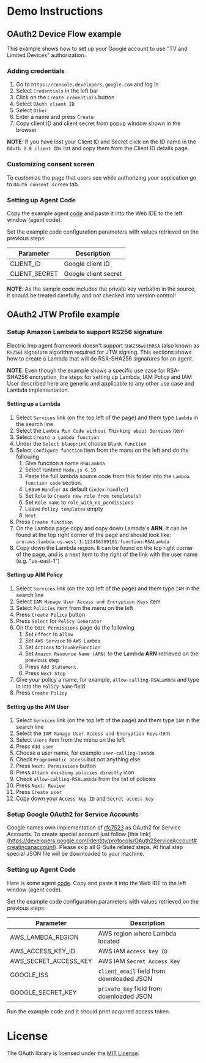 # Demo Instructions

## OAuth2 Device Flow example

This example shows how to set up your Google account to use "TV and Limited Devices" authorization.

### Adding credentials

1. Go to `https://console.developers.google.com` and log in
1. Select `Credentials` in the left bar
1. Click on the `Create credentials` button
1. Select `OAuth client ID`
1. Select `Other`
1. Enter a name and press `Create`
1. Copy client ID and client secret from popup window shown in the browser

**NOTE**: If you have lost your Client ID and Secret click on the ID name in the `OAuth 2.0 client IDs` list and copy them from the Client ID details page.

### Customizing consent screen

To customize the page that users see while authorizing your application go to `OAuth consent screen` tab.


### Setting up Agent Code

Copy the example agent [code](DeviceFlow.agent.nut) and paste it into the Web IDE to the left window (agent code).

Set the example code configuration parameters with values retrieved on the previous steps:

Parameter             | Description
----------------------| -----------
CLIENT_ID  			  | Google client ID
CLIENT_SECRET         | Google client secret

**NOTE**: As the sample code includes the private key verbatim in the source,
it should be treated carefully, and not checked into version control!

## OAuth2 JTW Profile example

### Setup Amazon Lambda to support RS256 signature

Electric Imp agent framework doesn't support `SHA256withRSA` (also known as `RS256`) signature algorithm required for JTW signing. This sections shows how to create a Lambda that will do RSA-SHA256 signatures for an agent.

**NOTE**: Even though the example shows a specific use case for RSA-SHA256 encryption, the steps for setting up Lambda, IAM Policy and IAM User described here are generic and applicable to any other use case and Lambda implementation.

#### Setting up a Lambda

1. Select `Services` link (on the top left of the page) and them type `Lambda` in the search line
1. Select the `Lambda Run Code without Thinking about Services` item
1. Select `Create a Lambda function`
1. Under the `Select blueprint` choose `Blank function`
1. Select `Configure function` item from the manu on the left and do the following
    1. Give function a name `RSALambda`
    1. Select runtime `Node.js 6.10`
    1. Paste the full lambda source code from this folder into the `Lambda function code` section.
    1. Leave `Handler` as default (`index.handler`)
    1. Set `Role` to `Create new role from template(s)`
    1. Set `Role name` to `role_with_no_permissions`
    1. Leave `Policy templates` empty
    1. `Next`
1. Press `Create function`
1. On the Lambda page copy and copy down Lambda's **ARN**. It can be found at the top right corner
of the page and should look like: `arn:aws:lambda:us-west-1:123456789101:function:RSALambda`
1. Copy down the Lambda region. It can be found on the top right corner of the page,
and is a next item to the right of the link with the user name (e.g. "us-east-1")


#### Setting up AIM Policy

1. Select `Services` link (on the top left of the page) and them type `IAM` in the search line
1. Select `IAM Manage User Access and Encryption Keys` item
1. Select `Policies` item from the menu on the left
1. Press `Create Policy` button
1. Press `Select` for `Policy Generator`
1. On the `Edit Permissions` page do the following
    1. Set `Effect` to `Allow`
    1. Set `AWS Service` to `AWS Lambda`
    1. Set `Actions` to `InvokeFunction`
    1. Set `Amazon Resource Name (ARN)` to the Lambda **ARN** retrieved on the previous step
    1. Press `Add Statement`
    1. Press `Next Step`
1. Give your policy a name, for example, `allow-calling-RSALambda` and type in into the `Policy Name` field
1. Press `Create Policy`

#### Setting up the AIM User

1. Select `Services` link (on the top left of the page) and them type `IAM` in the search line
1. Select the `IAM Manage User Access and Encryption Keys` item
1. Select `Users` item from the menu on the left
1. Press `Add user`
1. Choose a user name, for example `user-calling-lambda`
1. Check `Programmatic access` but not anything else
1. Press `Next: Permissions` button
1. Press `Attach existing policies directly` icon
1. Check `allow-calling-RSALambda` from the list of policies
1. Press `Next: Review`
1. Press `Create user`
1. Copy down your `Access key ID` and `Secret access key`

### Setup Google OAuth2 for Service Accounts

Google names own implementation of [rfc7523](https://tools.ietf.org/html/rfc7523) as OAuth2 for Service Accounts. To create special account just follow [this link] (https://developers.google.com/identity/protocols/OAuth2ServiceAccount#creatinganaccount). Please skip all G-Suite related steps. At final step special JSON file will be downloaded to your machine.

### Setting up Agent Code

Here is some agent [code](JWTProfile.agent.nut). Copy and paste it into the Web IDE to the left window (agent code).

Set the example code configuration parameters with values retrieved on the previous steps:

Parameter             | Description
----------------------| -----------
AWS_LAMBDA_REGION     | AWS region where Lambda located
AWS_ACCESS_KEY_ID     | AWS IAM `Access key ID`
AWS_SECRET_ACCESS_KEY | AWS IAM `Secret Access Key`
GOOGLE_ISS            | `client_email` field from downloaded JSON
GOOGLE_SECRET_KEY     | `private_key` field from downloaded JSON

Run the example code and it should print acquired access token.

# License

The OAuth library is licensed under the [MIT License](../LICENSE).
